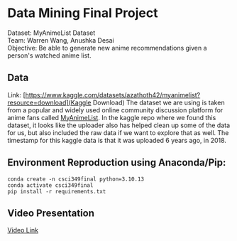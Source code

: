 # Data Mining Final Project
Dataset: MyAnimeList Dataset<br>
Team: Warren Wang, Anushka Desai<br>
Objective: Be able to generate new anime recommendations given a person's watched anime list.

## Data
Link: [https://www.kaggle.com/datasets/azathoth42/myanimelist?resource=download](Kaggle Download)
The dataset we are using is taken from a popular and widely used online community discussion platform for anime fans called [MyAnimeList](https://myanimelist.net/).
In the kaggle repo where we found this dataset, it looks like the uploader also has helped clean up some of the data for us, but also included the raw data if we want to explore that as well. 
The timestamp for this kaggle data is that it was uploaded 6 years ago, in 2018. 

## Environment Reproduction using Anaconda/Pip:
```
conda create -n csci349final python=3.10.13
conda activate csci349final
pip install -r requirements.txt
```

## Video Presentation
[Video Link](https://www.youtube.com/watch?v=lPqjwQ3s3_U)
